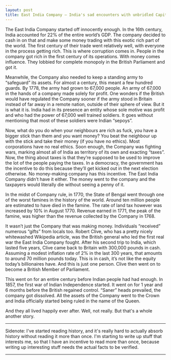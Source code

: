 ```yaml
---
layout: post
title: East India Company — India's sad encounters with unbridled Capitalism
---
```


The East India Company started off innocently enough. In the 16th century, India accounted for 22% of the entire world’s GDP. The company decided to cash in on that and make some money trading with this exotic rich part of the world. The first century of their trade went relatively well, with everyone in the process getting rich. This is where corruption comes in. People in the company got rich in the first century of its operations. With money comes influence. They lobbied for complete monopoly in the British Parliament and got it.

Meanwhile, the Company also needed to keep a standing army to “safeguard” its assets. For almost a century, this meant a few hundred guards. By 1778, the army had grown to 67,000 people. An army of 67,000 in the hands of a company made solely for profit. One wonders if the British would have regulated the Company sooner if the army stood in Britain instead of far away in a remote nation, outside of their sphere of view. But it is what it is. India had in its presence an entity whose sole motive was profit and who had the power of 67,000 well trained soldiers. It goes without mentioning that most of these soldiers were Indian “sepoys”.

Now, what do you do when your neighbours are rich as fuck, you have a bigger stick than them and you want money? You beat the neighbour up with the stick and take their money (if you have no ethics). Most corporations have no real ethics. Soon enough, the Company was fighting wars, marking almost all of India as territory of its own and exacting “taxes”. Now, the thing about taxes is that they’re supposed to be used to improve the lot of the people paying the taxes. In a democracy, the government has the incentive to do this because they’ll get kicked out in the next election otherwise. No money-making company has this incentive. The East India Company didn’t have it either. The money went to the company and the taxpayers would literally die without seeing a penny of it.

In the midst of Company rule, in 1770, the State of Bengal went through one of the worst famines in the history of the world. Around ten million people are estimated to have died in the famine. The rate of land tax however was increased by 10% in August 1770. Revenue earned in 1771, the peak of the famine, was higher than the revenue collected by the Company in 1768.

It wasn’t just the Company that was making money. Individuals “received” numerous “gifts” from locals too. Robert Clive, who has a pretty nicely whitewashed Wikipedia article, was the British general who led the first real war the East India Company fought. After his second trip to India, which lasted five years, Clive came back to Britain with 300,000 pounds in cash. Assuming a modest inflation rate of 2% in the last 300 years, that amounts to around 70 million pounds today. This is in cash, it’s not like the equity today’s billionaires have. And this is just one person. Clive then went on to become a British Member of Parliament.

This went on for an entire century before Indian people had had enough. In 1857, the first war of Indian Independence started. It went on for 1 year and 6 months before the British regained control. “Saner” heads prevailed, the company got dissolved. All the assets of the Company went to the Crown and India officially started being ruled in the name of the Queen.

And they all lived happily ever after. Well, not really. But that's a whole another story.

---
Sidenote: I've started reading history, and it's really hard to actually absorb history
without reading it more than once. I'm starting to write up stuff that interests me, so that
I have an incentive to read more than once, because writing up interesting stuff needs the actual facts to be verified.

---
